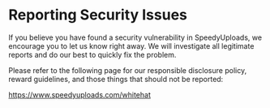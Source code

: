 # Reporting Security Issues

If you believe you have found a security vulnerability in SpeedyUploads, we encourage you to let us know right away. We will investigate all legitimate reports and do our best to quickly fix the problem.

Please refer to the following page for our responsible disclosure policy, reward guidelines, and those things that should not be reported:

https://www.speedyuploads.com/whitehat